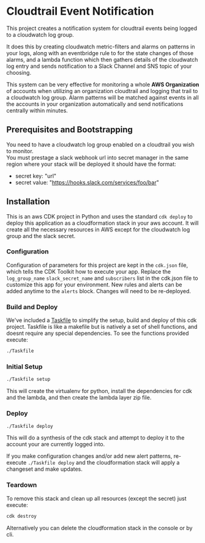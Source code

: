 
# Cloudtrail Event Notification

This project creates a notification system for cloudtrail events being logged to a cloudwatch log group. 

It does this by creating cloudwatch metric-filters and alarms on patterns in your logs, along with an eventbridge rule to for the state changes of those alarms, and a lambda function which then gathers details of the cloudwatch log entry and sends notification to a Slack Channel and SNS topic of your choosing.

This system can be very effective for monitoring a whole **AWS Organization** of accounts when utilizing an organization cloudtrail and logging that trail to a cloudwatch log group. Alarm patterns will be matched against events in all the accounts in your organization automatically and send notifications centrally within minutes. 

## Prerequisites and Bootstrapping

You need to have a cloudwatch log group enabled on a cloudtrail you wish to monitor.  
You must prestage a slack webhook url into secret manager in the same region where your stack will be deployed it should have the format:

- secret key: "url"
- secret value: "https://hooks.slack.com/services/foo/bar"

## Installation

This is an aws CDK project in Python and uses the standard `cdk deploy` to deploy this application as a cloudformation stack in your aws account. It will create all the necessary resources in AWS except for the cloudwatch log group and the slack secret.

### Configuration

Configuration of parameters for this project are kept in the `cdk.json` file, which tells the CDK Toolkit how to execute your app. Replace the `log_group_name` `slack_secret_name` and `subscribers` list in the cdk.json file to customize this app for your environment. New rules and alerts can be added anytime to the `alerts` block. Changes will need to be re-deployed. 

### Build and Deploy

We've included a [Taskfile](https://github.com/adriancooney/Taskfile) to simplify the setup, build and deploy of this cdk project. Taskfile is like a makefile but is natively a set of shell functions, and doesnt require any special dependencies.
To see the functions provided execute:

```bash
./Taskfile
```

### Initial Setup

```bash
./Taskfile setup
```

This will create the virtualenv for python, install the dependencies for cdk and the lambda, and then create the lambda layer zip file.

### Deploy

```bash
./Taskfile deploy
```

This will do a synthesis of the cdk stack and attempt to deploy it to the account your are currently logged into.

If you make configuration changes and/or add new alert patterns, re-execute `./Taskfile deploy` and the cloudformation stack will apply a changeset and make updates.

### Teardown

To remove this stack and clean up all resources (except the secret) just execute:

```bash
cdk destroy
```

Alternatively you can delete the cloudformation stack in the console or by cli. 
